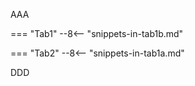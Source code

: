 AAA

=== "Tab1"
    --8<-- "snippets-in-tab1b.md"

=== "Tab2"
    --8<-- "snippets-in-tab1a.md"

DDD

